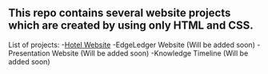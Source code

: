 ## This repo contains several website projects which are created by using only HTML and CSS.

List of projects: 
-[Hotel Website](https://github.com/mydnc/Website-Projects-HtmlCss/Hotel-Website)
-EdgeLedger Website (Will be added soon)
-Presentation Website (Will be added soon)
-Knowledge Timeline (Will be added soon)